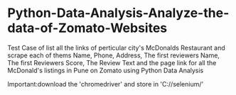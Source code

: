 # Python-Data-Analysis-Analyze-the-data-of-Zomato-Websites
Test Case of list all the links of perticular city's McDonalds Restaurant and  scrape each of thems Name, Phone, Address, The first reviewers Name, The first Reviewers Score, The Review Text and the page link for all the McDonald's listings in Pune on Zomato using Python Data Analysis


Important:download the 'chromedriver' and store in 'C://selenium/'
